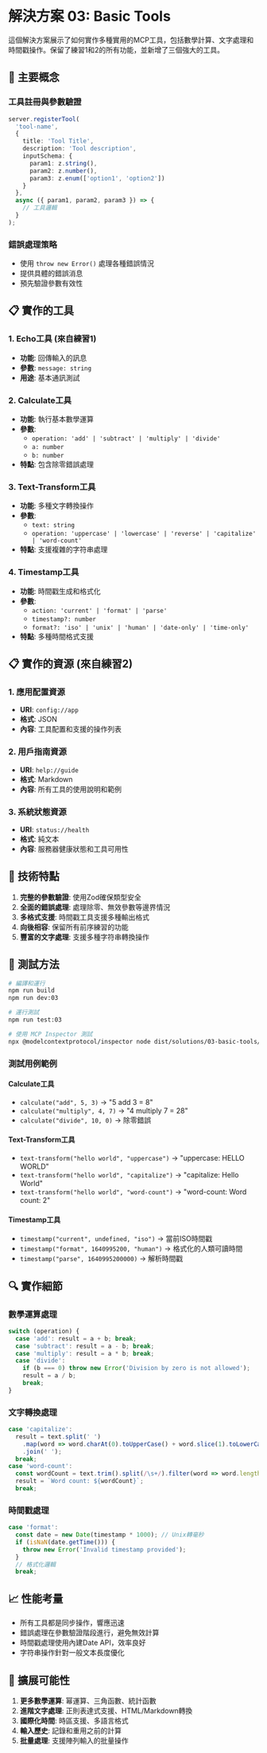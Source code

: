 # 解決方案 03: Basic Tools

這個解決方案展示了如何實作多種實用的MCP工具，包括數學計算、文字處理和時間戳操作。保留了練習1和2的所有功能，並新增了三個強大的工具。

## 🎯 主要概念

### 工具註冊與參數驗證
```typescript
server.registerTool(
  'tool-name',
  {
    title: 'Tool Title',
    description: 'Tool description',
    inputSchema: {
      param1: z.string(),
      param2: z.number(),
      param3: z.enum(['option1', 'option2'])
    }
  },
  async ({ param1, param2, param3 }) => {
    // 工具邏輯
  }
);
```

### 錯誤處理策略
- 使用 `throw new Error()` 處理各種錯誤情況
- 提供具體的錯誤消息
- 預先驗證參數有效性

## 📋 實作的工具

### 1. Echo工具 (來自練習1)
- **功能**: 回傳輸入的訊息
- **參數**: `message: string`
- **用途**: 基本通訊測試

### 2. Calculate工具
- **功能**: 執行基本數學運算
- **參數**: 
  - `operation: 'add' | 'subtract' | 'multiply' | 'divide'`
  - `a: number`
  - `b: number`
- **特點**: 包含除零錯誤處理

### 3. Text-Transform工具
- **功能**: 多種文字轉換操作
- **參數**:
  - `text: string`
  - `operation: 'uppercase' | 'lowercase' | 'reverse' | 'capitalize' | 'word-count'`
- **特點**: 支援複雜的字符串處理

### 4. Timestamp工具
- **功能**: 時間戳生成和格式化
- **參數**:
  - `action: 'current' | 'format' | 'parse'`
  - `timestamp?: number`
  - `format?: 'iso' | 'unix' | 'human' | 'date-only' | 'time-only'`
- **特點**: 多種時間格式支援

## 📋 實作的資源 (來自練習2)

### 1. 應用配置資源
- **URI**: `config://app`
- **格式**: JSON
- **內容**: 工具配置和支援的操作列表

### 2. 用戶指南資源
- **URI**: `help://guide`
- **格式**: Markdown
- **內容**: 所有工具的使用說明和範例

### 3. 系統狀態資源
- **URI**: `status://health`
- **格式**: 純文本
- **內容**: 服務器健康狀態和工具可用性

## 🔧 技術特點

1. **完整的參數驗證**: 使用Zod確保類型安全
2. **全面的錯誤處理**: 處理除零、無效參數等邊界情況
3. **多格式支援**: 時間戳工具支援多種輸出格式
4. **向後相容**: 保留所有前序練習的功能
5. **豐富的文字處理**: 支援多種字符串轉換操作

## 🧪 測試方法

```bash
# 編譯和運行
npm run build
npm run dev:03

# 運行測試
npm run test:03

# 使用 MCP Inspector 測試
npx @modelcontextprotocol/inspector node dist/solutions/03-basic-tools/server.js
```

### 測試用例範例

#### Calculate工具
- `calculate("add", 5, 3)` → "5 add 3 = 8"
- `calculate("multiply", 4, 7)` → "4 multiply 7 = 28"
- `calculate("divide", 10, 0)` → 除零錯誤

#### Text-Transform工具
- `text-transform("hello world", "uppercase")` → "uppercase: HELLO WORLD"
- `text-transform("hello world", "capitalize")` → "capitalize: Hello World"
- `text-transform("hello world", "word-count")` → "word-count: Word count: 2"

#### Timestamp工具
- `timestamp("current", undefined, "iso")` → 當前ISO時間戳
- `timestamp("format", 1640995200, "human")` → 格式化的人類可讀時間
- `timestamp("parse", 1640995200000)` → 解析時間戳

## 🔍 實作細節

### 數學運算處理
```typescript
switch (operation) {
  case 'add': result = a + b; break;
  case 'subtract': result = a - b; break;
  case 'multiply': result = a * b; break;
  case 'divide':
    if (b === 0) throw new Error('Division by zero is not allowed');
    result = a / b;
    break;
}
```

### 文字轉換處理
```typescript
case 'capitalize':
  result = text.split(' ')
    .map(word => word.charAt(0).toUpperCase() + word.slice(1).toLowerCase())
    .join(' ');
  break;
case 'word-count':
  const wordCount = text.trim().split(/\s+/).filter(word => word.length > 0).length;
  result = `Word count: ${wordCount}`;
  break;
```

### 時間戳處理
```typescript
case 'format':
  const date = new Date(timestamp * 1000); // Unix轉毫秒
  if (isNaN(date.getTime())) {
    throw new Error('Invalid timestamp provided');
  }
  // 格式化邏輯
  break;
```

## 📈 性能考量

- 所有工具都是同步操作，響應迅速
- 錯誤處理在參數驗證階段進行，避免無效計算
- 時間戳處理使用內建Date API，效率良好
- 字符串操作針對一般文本長度優化

## 🚀 擴展可能性

1. **更多數學運算**: 幂運算、三角函數、統計函數
2. **進階文字處理**: 正則表達式支援、HTML/Markdown轉換
3. **國際化時間**: 時區支援、多語言格式
4. **輸入歷史**: 記錄和重用之前的計算
5. **批量處理**: 支援陣列輸入的批量操作